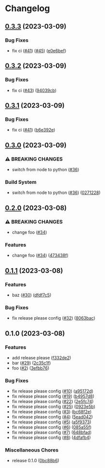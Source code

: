 # Changelog

## [0.3.3](https://github.com/hamakou108/practice-release-please/compare/v0.3.2...v0.3.3) (2023-03-09)


### Bug Fixes

* fix ci ([#41](https://github.com/hamakou108/practice-release-please/issues/41)) ([#45](https://github.com/hamakou108/practice-release-please/issues/45)) ([e0e6bef](https://github.com/hamakou108/practice-release-please/commit/e0e6bef3278d0d2cd8153ebbb97e89b71e9c507e))

## [0.3.2](https://github.com/hamakou108/practice-release-please/compare/v0.3.1...v0.3.2) (2023-03-09)


### Bug Fixes

* fix ci ([#43](https://github.com/hamakou108/practice-release-please/issues/43)) ([94039cb](https://github.com/hamakou108/practice-release-please/commit/94039cb148de84d90dda507b1d0d1d908a421e45))

## [0.3.1](https://github.com/hamakou108/practice-release-please/compare/v0.3.0...v0.3.1) (2023-03-09)


### Bug Fixes

* fix ci ([#41](https://github.com/hamakou108/practice-release-please/issues/41)) ([b6e392e](https://github.com/hamakou108/practice-release-please/commit/b6e392e24db77e2e5fe8b8ecd7f887d696013e40))

## [0.3.0](https://github.com/hamakou108/practice-release-please/compare/v0.2.0...v0.3.0) (2023-03-09)


### ⚠ BREAKING CHANGES

* switch from node to python ([#36](https://github.com/hamakou108/practice-release-please/issues/36))

### Build System

* switch from node to python ([#36](https://github.com/hamakou108/practice-release-please/issues/36)) ([0271228](https://github.com/hamakou108/practice-release-please/commit/02712281f6b88971de127adb06342313c100a8b9))

## [0.2.0](https://github.com/hamakou108/practice-release-please/compare/v0.1.1...v0.2.0) (2023-03-08)


### ⚠ BREAKING CHANGES

* change foo ([#34](https://github.com/hamakou108/practice-release-please/issues/34))

### Features

* change foo ([#34](https://github.com/hamakou108/practice-release-please/issues/34)) ([473438f](https://github.com/hamakou108/practice-release-please/commit/473438fb33e24107dd9c656f1beab42fda144e44))

## [0.1.1](https://github.com/hamakou108/practice-release-please/compare/v0.1.0...v0.1.1) (2023-03-08)


### Features

* baz ([#30](https://github.com/hamakou108/practice-release-please/issues/30)) ([dfdf7c5](https://github.com/hamakou108/practice-release-please/commit/dfdf7c59dfd5aeb31841cce85bf1d6fecba9222d))


### Bug Fixes

* fix release please config ([#32](https://github.com/hamakou108/practice-release-please/issues/32)) ([8063bac](https://github.com/hamakou108/practice-release-please/commit/8063bac83d48bf57683d1450beda2bbb17d92074))

## 0.1.0 (2023-03-08)


### Features

* add release please ([f332de2](https://github.com/hamakou108/practice-release-please/commit/f332de20b1bbbc86bbb3d85935cf15f92ee69495))
* bar ([#29](https://github.com/hamakou108/practice-release-please/issues/29)) ([2c35c1f](https://github.com/hamakou108/practice-release-please/commit/2c35c1fd5283e8cdcb514535e7e33456bd26b28f))
* foo ([#2](https://github.com/hamakou108/practice-release-please/issues/2)) ([3efbb76](https://github.com/hamakou108/practice-release-please/commit/3efbb7694d271a7c6ed5773aa687761873ae02b0))


### Bug Fixes

* fix release please config ([#10](https://github.com/hamakou108/practice-release-please/issues/10)) ([a95172d](https://github.com/hamakou108/practice-release-please/commit/a95172d4076c96fa3e3ede00e062e44e571c29d9))
* fix release please config ([#19](https://github.com/hamakou108/practice-release-please/issues/19)) ([b4957d8](https://github.com/hamakou108/practice-release-please/commit/b4957d812f4a2404253ec85b1fed28c9f878c492))
* fix release please config ([#22](https://github.com/hamakou108/practice-release-please/issues/22)) ([2e5fc74](https://github.com/hamakou108/practice-release-please/commit/2e5fc74b404c5f5fbed424e4fda5572f3f091cfe))
* fix release please config ([#25](https://github.com/hamakou108/practice-release-please/issues/25)) ([0923e5b](https://github.com/hamakou108/practice-release-please/commit/0923e5b38023d84b78eed9a885dfff3731f78432))
* fix release please config ([#3](https://github.com/hamakou108/practice-release-please/issues/3)) ([bc68f2e](https://github.com/hamakou108/practice-release-please/commit/bc68f2e0c532c3f57d82b58018ce79d955e5f063))
* fix release please config ([#4](https://github.com/hamakou108/practice-release-please/issues/4)) ([5ead042](https://github.com/hamakou108/practice-release-please/commit/5ead04235c3ff352ea556b1ba4e381fe07ef4edf))
* fix release please config ([#5](https://github.com/hamakou108/practice-release-please/issues/5)) ([a5f9373](https://github.com/hamakou108/practice-release-please/commit/a5f937394977e102cfc91067455cc4ae27d75402))
* fix release please config ([#6](https://github.com/hamakou108/practice-release-please/issues/6)) ([085a55f](https://github.com/hamakou108/practice-release-please/commit/085a55f6cff028275406d1057f3910e4cf5b1b65))
* fix release please config ([#7](https://github.com/hamakou108/practice-release-please/issues/7)) ([648bfad](https://github.com/hamakou108/practice-release-please/commit/648bfadba13ff8443b1f4661fdcddf406cc9fc11))
* fix release please config ([#8](https://github.com/hamakou108/practice-release-please/issues/8)) ([4dfafb4](https://github.com/hamakou108/practice-release-please/commit/4dfafb49b6b96ac0f2a31fa59a164a6a721bb1d2))


### Miscellaneous Chores

* release 0.1.0 ([0bc88b6](https://github.com/hamakou108/practice-release-please/commit/0bc88b6d8a0b7df91e8d56aec4bc6dd1591e5a41))
